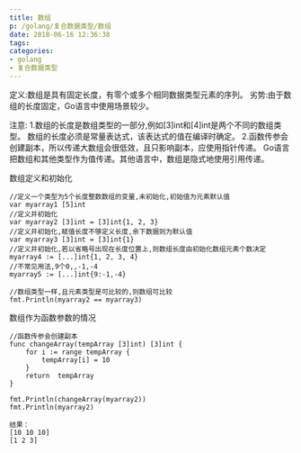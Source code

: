 ```yaml
---
title: 数组
p: /golang/复合数据类型/数组
date: 2018-06-16 12:36:38
tags:
categories:
- golang
- 复合数据类型
---
```

定义:数组是具有固定长度，有零个或多个相同数据类型元素的序列。
劣势:由于数组的长度固定，Go语言中使用场景较少。

注意:
1.数组的长度是数组类型的一部分,例如[3]int和[4]int是两个不同的数组类型。
数组的长度必须是常量表达式，该表达式的值在编译时确定。
2.函数传参会创建副本，所以传递大数组会很低效，且只影响副本，应使用指针传递。
Go语言把数组和其他类型作为值传递。其他语言中，数组是隐式地使用引用传递。

数组定义和初始化

```
//定义一个类型为5个长度整数数组的变量,未初始化,初始值为元素默认值
var myarray1 [5]int
//定义并初始化
var myarray2 [3]int = [3]int{1, 2, 3}
//定义并初始化,赋值长度不够定义长度,余下数据则为默认值
var myarray3 [3]int = [3]int{1}
//定义并初始化,若以省略号出现在长度位置上,则数组长度由初始化数组元素个数决定
myarray4 := [...]int{1, 2, 3, 4}
//不常见用法,9个0,,-1,-4
myarray5 := [...]int{9:-1,-4}

//数组类型一样,且元素类型是可比较的,则数组可比较
fmt.Println(myarray2 == myarray3)
```
数组作为函数参数的情况
```
//函数传参会创建副本
func changeArray(tempArray [3]int) [3]int {
	for i := range tempArray {
		tempArray[i] = 10
	}
	return  tempArray
}

fmt.Println(changeArray(myarray2))
fmt.Println(myarray2)

结果：
[10 10 10]
[1 2 3]
```



